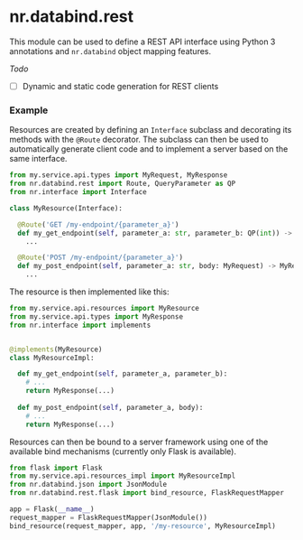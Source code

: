 # nr.databind.rest

This module can be used to define a REST API interface using Python 3
annotations and `nr.databind` object mapping features.

*Todo*

* [ ] Dynamic and static code generation for REST clients

### Example

Resources are created by defining an `Interface` subclass and decorating its
methods with the `@Route` decorator. The subclass can then be used to
automatically generate client code and to implement a server based on the
same interface.

```py
from my.service.api.types import MyRequest, MyResponse
from nr.databind.rest import Route, QueryParameter as QP
from nr.interface import Interface

class MyResource(Interface):

  @Route('GET /my-endpoint/{parameter_a}')
  def my_get_endpoint(self, parameter_a: str, parameter_b: QP(int)) -> MyResponse:
    ...

  @Route('POST /my-endpoint/{parameter_a}')
  def my_post_endpoint(self, parameter_a: str, body: MyRequest) -> MyResponse:
    ...
```

The resource is then implemented like this:

```py
from my.service.api.resources import MyResource
from my.service.api.types import MyResponse
from nr.interface import implements


@implements(MyResource)
class MyResourceImpl:

  def my_get_endpoint(self, parameter_a, parameter_b):
    # ...
    return MyResponse(...)
  
  def my_post_endpoint(self, parameter_a, body):
    # ...
    return MyResponse(...)
```

Resources can then be bound to a server framework using one of the available
bind mechanisms (currently only Flask is available).

```py
from flask import Flask
from my.service.api.resources_impl import MyResourceImpl
from nr.databind.json import JsonModule
from nr.databind.rest.flask import bind_resource, FlaskRequestMapper

app = Flask(__name__)
request_mapper = FlaskRequestMapper(JsonModule())
bind_resource(request_mapper, app, '/my-resource', MyResourceImpl)
```
